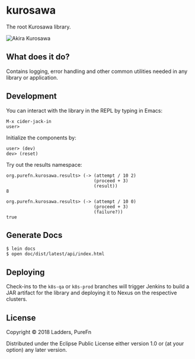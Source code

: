 # kurosawa

The root Kurosawa library.

![Akira Kurosawa](http://i.imgur.com/Gydm4pM.jpg?1)


## What does it do?

Contains logging, error handling and other common utilities needed in any library or
application.

## Development

You can interact with the library in the REPL by typing in Emacs:

    M-x cider-jack-in
    user> 

Initialize the components by: 

    user> (dev)
    dev> (reset)


Try out the results namespace: 

    org.purefn.kurosawa.results> (-> (attempt / 10 2)
                                     (proceed + 3)
                                     (result))
    8
    
    org.purefn.kurosawa.results> (-> (attempt / 10 0)
                                     (proceed + 3)
                                     (failure?))
    true

## Generate Docs

    $ lein docs
    $ open doc/dist/latest/api/index.html


## Deploying 

Check-ins to the `k8s-qa` or `k8s-prod` branches will trigger Jenkins to build a JAR artifact
for the library and deploying it to Nexus on the respective clusters.

## License

Copyright © 2018 Ladders, PureFn

Distributed under the Eclipse Public License either version 1.0 or (at your option) any later version.
